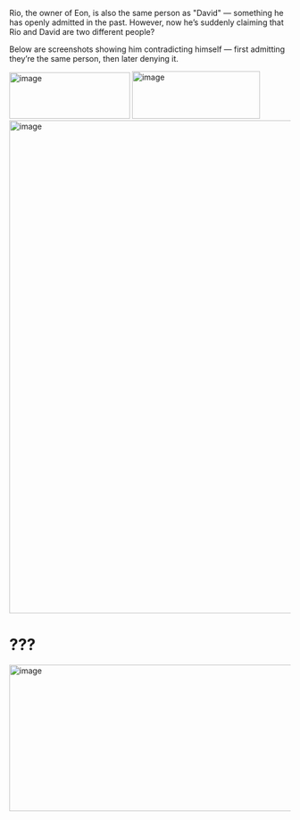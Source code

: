 Rio, the owner of Eon, is also the same person as "David" — something he has openly admitted in the past. However, now he’s suddenly claiming that Rio and David are two different people?

Below are screenshots showing him contradicting himself — first admitting they’re the same person, then later denying it.


<img width="216" height="83" alt="image" src="https://github.com/user-attachments/assets/ba1b649c-22ee-45e3-a5ae-399474005c42" />


<img width="229" height="85" alt="image" src="https://github.com/user-attachments/assets/e48d87dc-111b-4f8c-8804-bd9e1ca8a3a8" />


<img width="1156" height="882" alt="image" src="https://github.com/user-attachments/assets/61d7e981-28ab-46e0-8102-9a7d2bcfc674" />


# ???


<img width="1171" height="262" alt="image" src="https://github.com/user-attachments/assets/aef87185-97bd-4560-8bb6-68b8087e89f4" />


